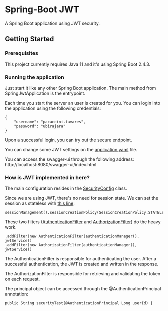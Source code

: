 # Spring-Boot JWT

A Spring Boot application using JWT security.

## Getting Started

### Prerequisites

This project currently requires Java 11 and it's using Spring Boot 2.4.3.

### Running the application

Just start it like any other Spring Boot application. The main method from SpringJwtApplication is the entrypoint.

Each time you start the server an user is created for you. You can login into the application using the following credentials:
```
{
    "username": "pacaccini.tavares",
    "password": "ubirajara"
}
```
Upon a successful login, you can try out the secure endpoint.

You can change some JWT settings on the [application.yaml](https://github.com/felipeAndrade0918/spring-boot-jwt/blob/master/src/main/resources/application.yaml) file.

You can access the swagger-ui through the following address: http://localhost:8080/swagger-ui/index.html

### How is JWT implemented in here?

The main configuration resides in the [SecurityConfig](https://github.com/felipeAndrade0918/spring-boot-jwt/blob/master/src/main/java/com/felipeandrade0918/springjwt/config/security/SecurityConfig.java) class.

Since we are using JWT, there's no need for session state. We can set the session as stateless with [this line](https://github.com/felipeAndrade0918/spring-boot-jwt/blob/master/src/main/java/com/felipeandrade0918/springjwt/config/security/SecurityConfig.java#L53):
```
sessionManagement().sessionCreationPolicy(SessionCreationPolicy.STATELESS)
```

These two filters ([AuthenticationFilter](https://github.com/felipeAndrade0918/spring-boot-jwt/blob/master/src/main/java/com/felipeandrade0918/springjwt/config/security/filter/AuthenticationFilter.java) and [AuthorizationFilter](https://github.com/felipeAndrade0918/spring-boot-jwt/blob/master/src/main/java/com/felipeandrade0918/springjwt/config/security/filter/AuthorizationFilter.java)) do the heavy work.
```
.addFilter(new AuthenticationFilter(authenticationManager(), jwtService))
.addFilter(new AuthorizationFilter(authenticationManager(), jwtService))
```

The AuthenticationFilter is responsible for authenticating the user. After a successful authentication, the JWT is created and written in the response.

The AuthorizationFilter is responsible for retrieving and validating the token on each request.

The principal object can be accessed through the @AuthenticationPrincipal annotation:
```
public String securityTest(@AuthenticationPrincipal Long userId) {
```
